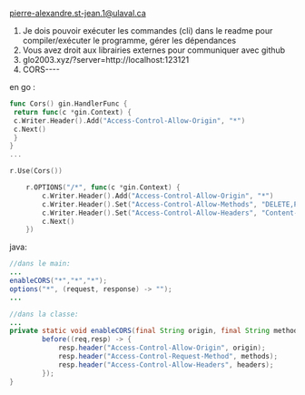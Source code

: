 pierre-alexandre.st-jean.1@ulaval.ca

1. Je dois pouvoir exécuter les commandes (cli) dans le readme pour compiler/exécuter le programme, gérer les dépendances
2. Vous avez droit aux librairies externes pour communiquer avec github
3. glo2003.xyz/?server=http://localhost:123121
4. CORS----

en go : 
```go
func Cors() gin.HandlerFunc {
 return func(c *gin.Context) {
 c.Writer.Header().Add("Access-Control-Allow-Origin", "*")
 c.Next()
 }
}
...

r.Use(Cors())

    r.OPTIONS("/*", func(c *gin.Context) {
        c.Writer.Header().Add("Access-Control-Allow-Origin", "*")
        c.Writer.Header().Set("Access-Control-Allow-Methods", "DELETE,POST,PUT,GET")
        c.Writer.Header().Set("Access-Control-Allow-Headers", "Content-Type")
        c.Next()
    })
```
java:
```java
//dans le main:
...
enableCORS("*","*","*");
options("*", (request, response) -> "");
...

//dans la classe:
...
private static void enableCORS(final String origin, final String methods, final String headers) {
        before((req,resp) -> {
            resp.header("Access-Control-Allow-Origin", origin);
            resp.header("Access-Control-Request-Method", methods);
            resp.header("Access-Control-Allow-Headers", headers);
        });
}
```
